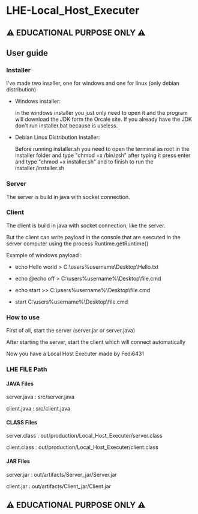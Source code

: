 # LHE-Local_Host_Executer
## ⚠ EDUCATIONAL PURPOSE ONLY ⚠ 
## User guide
### Installer
I've made two insaller, one for windows and one for linux (only debian distribution)
- Windows installer:
  
    In the windows installer you just only need to open it and the program will download the JDK form the Orcale site. If you already have the JDK don't run installer.bat because is useless.
- Debian Linux Distribution Installer:
  
   Before running installer.sh you need to open the terminal as root in the installer folder and type "chmod +x /bin/zsh" after typing it press enter and type "chmod +x installer.sh" and to finish to run the installer./installer.sh
### Server
The server is build in java with socket connection.

### Client
The client is build in java with socket connection, like the server.

But the client can write payload in the console that are executed in the server computer using the process Runtime.getRuntime()

Example of windows payload :

- echo Hello world > C:\users\%username\Desktop\Hello.txt 

- echo @echo off > C:\users\%username%\Desktop\file.cmd 

- echo start >> C:\users\%username%\Desktop\file.cmd    

- start C:\users\%username%\Desktop\file.cmd

### How to use
First of all, start the server (server.jar or server.java)

After starting the server, start the client which will connect automatically

Now you have a Local Host Executer made by Fedi6431

### LHE FILE Path

#### JAVA Files
server.java : src/server.java

client.java : src/client.java

#### CLASS Files
server.class : out/production/Local_Host_Executer/server.class

client.class : out/production/Local_Host_Executer/client.class

#### JAR Files
server.jar : out/artifacts/Server_jar/Server.jar

client.jar : out/artifacts/Client_jar/Client.jar

## ⚠ EDUCATIONAL PURPOSE ONLY ⚠ 
